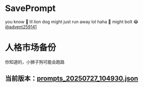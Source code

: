 # SavePrompt
you know 🫠 lil lion dog might just run away lol
haha 🐶 might bolt 😂 [@advent259141](https://github.com/advent259141)

# 人格市场备份
你知道的，小狮子狗可能会跑路

## 当前版本：[prompts_20250727_104930.json](https://github.com/Larch-C/SavePrompt/blob/main/prompts_20250727_104930.json)
